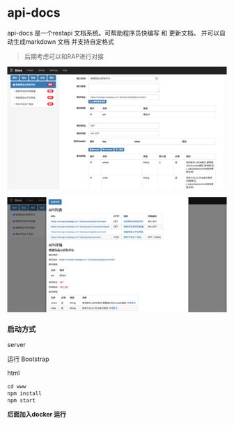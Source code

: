 # api-docs

api-docs 是一个restapi 文档系统。可帮助程序员快编写 和 更新文档。 并可以自动生成markdown 文档  并支持自定格式  

> 后期考虑可以和RAP进行对接

![api-docs](docs/WX20180308-221428@2x.png)



![api-docs-markdown](docs/WX20180309-120929@2x.png)



### 启动方式

server

 运行  Bootstrap

html 

```shell
cd www 
npm install 
npm start
```

**后面加入docker 运行**





